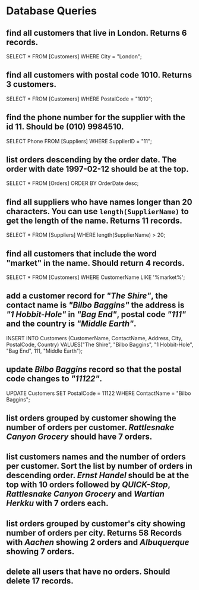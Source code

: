 # Database Queries

## find all customers that live in London. Returns 6 records.

SELECT \* FROM [Customers] WHERE City = "London";

## find all customers with postal code 1010. Returns 3 customers.

SELECT \* FROM [Customers] WHERE PostalCode = "1010";

## find the phone number for the supplier with the id 11. Should be (010) 9984510.

SELECT Phone FROM [Suppliers] WHERE SupplierID = "11";

## list orders descending by the order date. The order with date 1997-02-12 should be at the top.

SELECT \* FROM [Orders] ORDER BY OrderDate desc;

## find all suppliers who have names longer than 20 characters. You can use `length(SupplierName)` to get the length of the name. Returns 11 records.

SELECT \* FROM [Suppliers] WHERE length(SupplierName) > 20;

## find all customers that include the word "market" in the name. Should return 4 records.

SELECT \* FROM [Customers] WHERE CustomerName LIKE '%market%';

## add a customer record for _"The Shire"_, the contact name is _"Bilbo Baggins"_ the address is _"1 Hobbit-Hole"_ in _"Bag End"_, postal code _"111"_ and the country is _"Middle Earth"_.

INSERT INTO Customers (CustomerName, ContactName, Address, City, PostalCode, Country) VALUES("The Shire", "Bilbo Baggins", "1 Hobbit-Hole", "Bag End", 111, "Middle Earth");

## update _Bilbo Baggins_ record so that the postal code changes to _"11122"_.

UPDATE Customers SET PostalCode = 11122 WHERE ContactName = "Bilbo Baggins";

## list orders grouped by customer showing the number of orders per customer. _Rattlesnake Canyon Grocery_ should have 7 orders.

## list customers names and the number of orders per customer. Sort the list by number of orders in descending order. _Ernst Handel_ should be at the top with 10 orders followed by _QUICK-Stop_, _Rattlesnake Canyon Grocery_ and _Wartian Herkku_ with 7 orders each.

## list orders grouped by customer's city showing number of orders per city. Returns 58 Records with _Aachen_ showing 2 orders and _Albuquerque_ showing 7 orders.

## delete all users that have no orders. Should delete 17 records.
